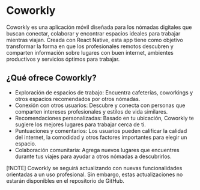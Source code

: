 # Coworkly
Coworkly es una aplicación móvil diseñada para los nómadas digitales que buscan conectar, colaborar y encontrar espacios ideales para trabajar mientras viajan. Creada con React Native, esta app tiene como objetivo transformar la forma en que los profesionales remotos descubren y comparten información sobre lugares con buen internet, ambientes productivos y servicios óptimos para trabajar.

## ¿Qué ofrece Coworkly?
- Exploración de espacios de trabajo: Encuentra cafeterías, coworkings y otros espacios recomendados por otros nómadas.
- Conexión con otros usuarios: Descubre y conecta con personas que comparten intereses profesionales y estilos de vida similares.
- Recomendaciones personalizadas: Basado en tu ubicación, Coworkly te sugiere los mejores lugares para trabajar cerca de ti.
- Puntuaciones y comentarios: Los usuarios pueden calificar la calidad del internet, la comodidad y otros factores importantes para elegir un espacio.
- Colaboración comunitaria: Agrega nuevos lugares que encuentres durante tus viajes para ayudar a otros nómadas a descubrirlos.


[!NOTE]
Coworkly se seguirá actualizando con nuevas funcionalidades orientadas a un uso profesional. Sin embargo, estas actualizaciones no estarán disponibles en el repositorio de GitHub.
